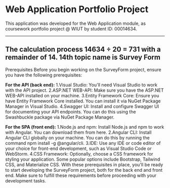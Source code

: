 # Web Application Portfolio Project
This application was developed for the Web Application module, as coursework portfolio project @ WIUT by student ID: 00014634.

---------------
The calculation process
14634 ÷ 20 = 731 with a remainder of 14.
14th topic name is **Survey Form**
------------
Prerequisites
Before you begin working on the SurveyForm project, ensure you have the following prerequisites:

**For the API (back end):**
1.Visual Studio: You'll need Visual Studio to work with the API project.
2.ASP.NET WEB-API: Make sure you have the ASP.NET WEB-API installed on your machine.
3.Entity Framework Core: Ensure you have Entity Framework Core installed. You can install it via NuGet Package Manager in Visual Studio.
4.Swagger UI: Install and configure Swagger UI for documenting your API endpoints. You can do this using the Swashbuckle package via NuGet Package Manager.

**For the SPA (front end):**
1.Node.js and npm: Install Node.js and npm to work with Angular. You can download them from here.
2.Angular CLI: Install Angular CLI globally on your machine. You can do this by running the command npm install -g @angular/cli.
3.IDE: Use any IDE or code editor of your choice for front-end development, such as Visual Studio Code or WebStorm.
4.CSS Framework: Optionally, choose a CSS framework for styling your application. Some popular options include Bootstrap, Tailwind CSS, and Materialize CSS.
With these prerequisites in place, you'll be ready to start developing the SurveyForm project, both for the back end and front end. Make sure to fulfill these requirements before proceeding with your development tasks.
